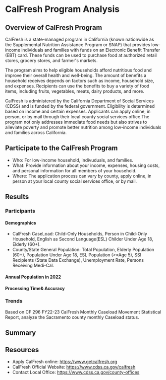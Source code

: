 # CalFresh Program Analysis
## Overview of CalFresh Program
CalFresh is a state-managed program in California (known nationwide as the Supplemental Nutrition Assistance Program or SNAP) that provides low-income individuals and families with funds on an Electronic Benefit Transfer (EBT) card. These funds can be used to purchase food at authorized retail stores, grocery stores, and farmer's markets.

The program aims to help eligible households afford nutritious food and improve their overall health and well-being. The amount of benefits a household receives depends on factors such as income, household size, and expenses. Recipients can use the benefits to buy a variety of food items, including fruits, vegetables, meats, dairy products, and more.

CalFresh is administered by the California Department of Social Services (CDSS) and is funded by the federal government. Eligibility is determined based on income and certain expenses. Applicants can apply online, in person, or by mail through their local county social services office.The program not only addresses immediate food needs but also strives to alleviate poverty and promote better nutrition among low-income individuals and families across California.


## Participate to the CalFresh Program
- Who: For low-income household, indivuduals, and families.
- What: Provide information about your income, expenses, housing costs, and personal information for all members of your household. 
- Where: The application process can vary by county, apply online, in person at your local county social services office, or by mail.


## Results

### Participants
#### Demographics
- CalFresh CaseLoad: Child-Only Households, Person in Child-Only Household, English as Second Language(ESL) Childer Under Age 18, Elderly (60+).
- County/State General Population: Total Population, Elderly Population (60+), Population Under Age 18, ESL Population (>=Age 5), SSI Recipients (State Data Exchange), Unemployment Rate, Persons Receiving Medi-Cal.


#### Annual Population in 2022



#### Processing Time& Accuracy
### Trends
Based on CF 296 FY22-23 CalFresh Monthly Caseload Movement Statistical Report, analyze the Sacramento county monthly Caseload status.


## Summary



## Resources
- Apply CalFresh online: https://www.getcalfresh.org
- CalFresh Official Website: https://www.cdss.ca.gov/calfresh
- Contact Local Office: https://www.cdss.ca.gov/county-offices

